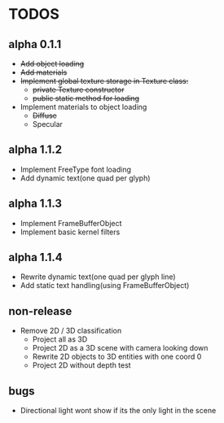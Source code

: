 # TODOS
## alpha 0.1.1
* ~~Add object loading~~
* ~~Add materials~~
* ~~Implement global texture storage in Texture class:~~
  * ~~private Texture constructor~~
  * ~~public static method for loading~~
* Implement materials to object loading
  * ~~Diffuse~~
  * Specular

## alpha 1.1.2
* Implement FreeType font loading
* Add dynamic text(one quad per glyph)

## alpha 1.1.3
* Implement FrameBufferObject
* Implement basic kernel filters

## alpha 1.1.4
* Rewrite dynamic text(one quad per glyph line)
* Add static text handling(using FrameBufferObject)

## non-release
* Remove 2D / 3D classification
  * Project all as 3D
  * Project 2D as a 3D scene with camera looking down
  * Rewrite 2D objects to 3D entities with one coord 0
  * Project 2D without depth test

## bugs
* Directional light wont show if its the only light in the scene
